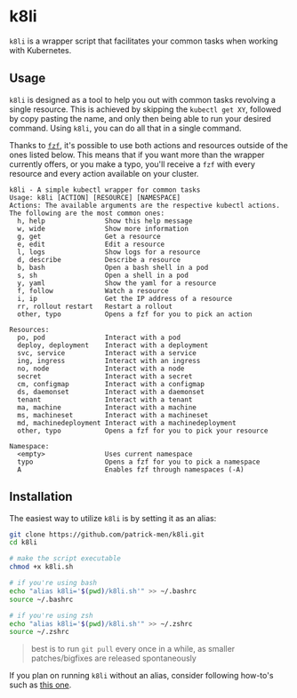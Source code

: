 # k8li

`k8li` is a wrapper script that facilitates your common tasks when working with Kubernetes.

## Usage

`k8li` is designed as a tool to help you out with common tasks revolving a single resource. This is achieved by skipping the `kubectl get XY`, followed by copy pasting the name, and only then being able to run your desired command. Using `k8li`, you can do all that in a single command.

Thanks to [`fzf`](https://github.com/junegunn/fzf), it's possible to use both actions and resources outside of the ones listed below. This means that if you want more than the wrapper currently offers, or you make a typo, you'll receive a `fzf` with every resource and every action available on your cluster.

```text
k8li - A simple kubectl wrapper for common tasks
Usage: k8li [ACTION] [RESOURCE] [NAMESPACE]
Actions: The available arguments are the respective kubectl actions. The following are the most common ones:
  h, help               Show this help message
  w, wide               Show more information
  g, get                Get a resource
  e, edit               Edit a resource
  l, logs               Show logs for a resource
  d, describe           Describe a resource
  b, bash               Open a bash shell in a pod
  s, sh                 Open a shell in a pod
  y, yaml               Show the yaml for a resource
  f, follow             Watch a resource
  i, ip                 Get the IP address of a resource
  rr, rollout restart   Restart a rollout
  other, typo           Opens a fzf for you to pick an action

Resources:
  po, pod               Interact with a pod
  deploy, deployment    Interact with a deployment
  svc, service          Interact with a service
  ing, ingress          Interact with an ingress
  no, node              Interact with a node
  secret                Interact with a secret
  cm, configmap         Interact with a configmap
  ds, daemonset         Interact with a daemonset
  tenant                Interact with a tenant
  ma, machine           Interact with a machine
  ms, machineset        Interact with a machineset
  md, machinedeployment Interact with a machinedeployment
  other, typo           Opens a fzf for you to pick your resource

Namespace:
  <empty>               Uses current namespace
  typo                  Opens a fzf for you to pick a namespace
  A                     Enables fzf through namespaces (-A)

```

## Installation

The easiest way to utilize `k8li` is by setting it as an alias:

``` bash
git clone https://github.com/patrick-men/k8li.git
cd k8li

# make the script executable
chmod +x k8li.sh

# if you're using bash
echo "alias k8li='$(pwd)/k8li.sh'" >> ~/.bashrc
source ~/.bashrc

# if you're using zsh
echo "alias k8li='$(pwd)/k8li.sh'" >> ~/.zshrc
source ~/.zshrc
```

> best is to run `git pull` every once in a while, as smaller patches/bigfixes are released spontaneously

If you plan on running `k8li` without an alias, consider following how-to's such as [this one](https://stackoverflow.com/questions/20054538/add-a-bash-script-to-path).